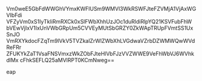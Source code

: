 Vm0weE5GbFdWWGhVYmxKWFlUSm9WMVl3WkRSWFJteFZVMjA1VjAxWGVIbFdi
VFZyVm0xS1IyTkliRmRXCk0xSlFWbXhhUzJOc1duRldiRlpYQ21KSVFubFhW
bVEwVjIxV1IxUnVWbGRpUm5CVVEyMUtSbGRZY0ZkWApTRUpFVmtSS1UxSnJO
VmRXYkdocFZqTm9lVkV5TVZkalZrWlZWbXhLVGdwaVZrbDZWMWQwWVdReFRr
ZFUKYkZaT1VsaFNSVmxzWkZObFJteHlVbFJzVVZWWE9VeFhWbVJ6WVhkdlMx
cFhkSEFLQ25aMVlRPT0KCmNweg==

eap